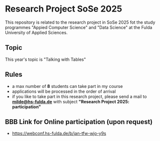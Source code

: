 # Research Project SoSe 2025

This repository is related to the research project in SoSe 2025 fot the study programmes "Appied Computer Science" and "Data Science"
at the Fulda University of Applied Sciences.

## Topic

This year's topic is "Talking with Tables"

## Rules

- a max number of **8** students can take part in my course
- applications will be processed in the order of arrival
- if you like to take part in this research project, please send a mail to **milde@hs-fulda.de** with subject **"Research Project 2025: participation"**

## BBB Link for Online participation (upon request)

- https://webconf.hs-fulda.de/b/jan-tfw-wjo-y9s

  

